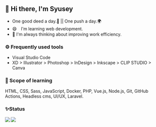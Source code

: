 ## 🐾 Hi there, I'm Syusey

- One good deed a day.🌹 || One push a day.🌍
- 😄　I'm learning web development.
- 🤔 I'm always thinking about improving work efficiency.

### ⚙ Frequently used tools

- Visual Studio Code  
- XD > Illustrator > Photoshop > InDesign > Inkscape > CLIP STUDIO > Canva

### 🌱 Scope of learning

HTML, CSS, Sass, JavaScript, Docker, PHP, Vue.js, Node.js, Git, GitHub Actions, Headless cms, UI/UX, Laravel.

### ✨Status

<a href="https://github.com/chum9625">
  <img align="left" src="https://github-readme-stats.vercel.app/api?username=chum9625&hide=stars,contribs&count_private=true&show_icons=true&theme=gotham" />
</a>
<a href="https://github.com/chum9625">
  <img align="left" src="https://github-readme-stats.vercel.app/api/top-langs/?username=chum9625&langs_count=8&layout=compact&theme=react" />
</a>


<!--
**chum9625/chum9625** is a ✨ _special_ ✨ repository because its `README.md` (this file) appears on your GitHub profile.

Here are some ideas to get you started:

- 👯 I’m looking to collaborate on ...
- 💬 Ask me about ...
- 📫 How to reach me: ...
-->
